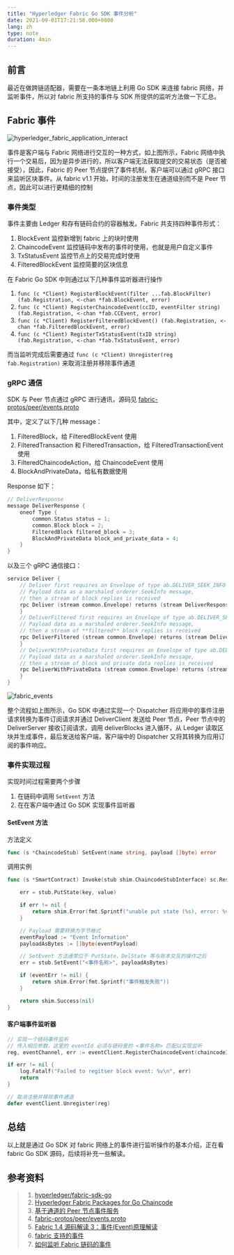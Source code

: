 ```yaml
---
title: "Hyperledger Fabric Go SDK 事件分析"
date: 2021-09-01T17:21:58.000+0800
lang: zh
type: note
duration: 4min
---
```


## 前言

最近在做跨链适配器，需要在一条本地链上利用 Go SDK 来连接 fabric 网络，并监听事件，所以对 fabric 所支持的事件与 SDK 所提供的监听方法做一下汇总。

## Fabric 事件

![hyperledger_fabric_application_interact](https://image.pseudoyu.com/images/hyperledger_fabric_application_interact.png)

事件是客户端与 Fabric 网络进行交互的一种方式，如上图所示，Fabric 网络中执行一个交易后，因为是异步进行的，所以客户端无法获取提交的交易状态（是否被接受），因此，Fabric 的 Peer 节点提供了事件机制，客户端可以通过 gRPC 接口来监听区块事件。从 fabric v1.1 开始，时间的注册发生在通道级别而不是 Peer 节点，因此可以进行更精细的控制

### 事件类型

事件主要由 Ledger 和存有链码合约的容器触发。Fabric 共支持四种事件形式：

1. BlockEvent 监控新增到 fabric 上的块时使用
2. ChaincodeEvent 监控链码中发布的事件时使用，也就是用户自定义事件
3. TxStatusEvent 监控节点上的交易完成时使用
4. FilteredBlockEvent 监控简要的区块信息

在 Fabric Go SDK 中则通过以下几种事件监听器进行操作

1. `func (c *Client) RegisterBlockEvent(filter ...fab.BlockFilter) (fab.Registration, <-chan *fab.BlockEvent, error)`
2. `func (c *Client) RegisterChaincodeEvent(ccID, eventFilter string) (fab.Registration, <-chan *fab.CCEvent, error)`
3. `func (c *Client) RegisterFilteredBlockEvent() (fab.Registration, <-chan *fab.FilteredBlockEvent, error)`
4. `func (c *Client) RegisterTxStatusEvent(txID string) (fab.Registration, <-chan *fab.TxStatusEvent, error)`

而当监听完成后需要通过 `func (c *Client) Unregister(reg fab.Registration)` 来取消注册并移除事件通道

### gRPC 通信

SDK 与 Peer 节点通过 gRPC 进行通讯，源码见 [fabric-protos/peer/events.proto](https://github.com/hyperledger/fabric-protos/blob/main/peer/events.proto)

其中，定义了以下几种 message：

1. FilteredBlock，给 FilteredBlockEvent 使用
2. FilteredTransaction 和 FilteredTransaction，给 FilteredTransactionEvent 使用
3. FilteredChaincodeAction，给 ChaincodeEvent 使用
4. BlockAndPrivateData，给私有数据使用

Response 如下：

```go
// DeliverResponse
message DeliverResponse {
    oneof Type {
        common.Status status = 1;
        common.Block block = 2;
        FilteredBlock filtered_block = 3;
        BlockAndPrivateData block_and_private_data = 4;
    }
}
```

以及三个 gRPC 通信接口：

```go
service Deliver {
    // Deliver first requires an Envelope of type ab.DELIVER_SEEK_INFO with
    // Payload data as a marshaled orderer.SeekInfo message,
    // then a stream of block replies is received
    rpc Deliver (stream common.Envelope) returns (stream DeliverResponse) {
    }
    // DeliverFiltered first requires an Envelope of type ab.DELIVER_SEEK_INFO with
    // Payload data as a marshaled orderer.SeekInfo message,
    // then a stream of **filtered** block replies is received
    rpc DeliverFiltered (stream common.Envelope) returns (stream DeliverResponse) {
    }
    // DeliverWithPrivateData first requires an Envelope of type ab.DELIVER_SEEK_INFO with
    // Payload data as a marshaled orderer.SeekInfo message,
    // then a stream of block and private data replies is received
    rpc DeliverWithPrivateData (stream common.Envelope) returns (stream DeliverResponse) {
    }
}
```

![fabric_events](https://image.pseudoyu.com/images/fabric_events.png)

整个流程如上图所示，Go SDK 中通过实现一个 Dispatcher 将应用中的事件注册请求转换为事件订阅请求并通过 DeliverClient 发送给 Peer 节点，Peer 节点中的 DeliverServer 接收订阅请求，调用 deliverBlocks 进入循环，从 Ledger 读取区块并生成事件，最后发送给客户端，客户端中的 Dispatcher 又将其转换为应用订阅的事件响应。

### 事件实现过程

实现时间过程需要两个步骤

1. 在链码中调用 `SetEvent` 方法
2. 在在客户端中通过 Go SDK 实现事件监听器

#### SetEvent 方法

方法定义

```go
func (s *ChaincodeStub) SetEvent(name string, payload []byte) error
```

调用实例

```go
func (s *SmartContract) Invoke(stub shim.ChaincodeStubInterface) sc.Response {

    err = stub.PutState(key, value)

    if err != nil {
        return shim.Error(fmt.Sprintf("unable put state (%s), error: %v", key, err))
    }

    // Payload 需要转换为字节格式
    eventPayload := "Event Information"
    payloadAsBytes := []byte(eventPayload)

    // SetEvent 方法通常位于 PutState、DelState 等与账本交互的操作之后
    err = stub.SetEvent("<事件名称>", payloadAsBytes)

    if (eventErr != nil) {
        return shim.Error(fmt.Sprintf("事件触发失败"))
    }

    return shim.Success(nil)
}
```

#### 客户端事件监听器

```go
// 实现一个链码事件监听
// 传入相应参数，这里的 eventId 必须与链码里的 <事件名称> 匹配以实现监听
reg, eventChannel, err := eventClient.RegisterChaincodeEvent(chaincodeID, eventID)

if err != nil {
    log.Fatalf("Failed to regitser block event: %v\n", err)
    return
}

// 取消注册并移除事件通道
defer eventClient.Unregister(reg)
```

## 总结

以上就是通过 Go SDK 对 fabric 网络上的事件进行监听操作的基本介绍，正在看 fabric Go SDK 源码，后续将补充一些解读。

## 参考资料

> 1. [hyperledger/fabric-sdk-go](https://github.com/hyperledger/fabric-sdk-go)
> 2. [Hyperledger Fabric Packages for Go Chaincode](https://pkg.go.dev/github.com/hyperledger/fabric-chaincode-go)
> 3. [基于通道的 Peer 节点事件服务](https://hyperledger-fabric.readthedocs.io/zh_CN/latest/peer_event_services.html)
> 4. [fabric-protos/peer/events.proto](https://github.com/hyperledger/fabric-protos/blob/main/peer/event)
> 5. [Fabric 1.4 源码解读 3：事件(Event)原理解读](https://lessisbetter.site/2019/09/20/fabric-event-source/)
> 6. [fabric 支持的事件](https://www.jianshu.com/p/aecaae8aa3da)
> 7. [如何监听 Fabric 链码的事件](http://blog.hubwiz.com/2019/07/07/Hyperledger-fabric-chaincode-event/)
